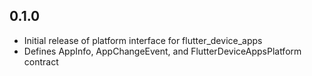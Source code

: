 ## 0.1.0
- Initial release of platform interface for flutter_device_apps
- Defines AppInfo, AppChangeEvent, and FlutterDeviceAppsPlatform contract

